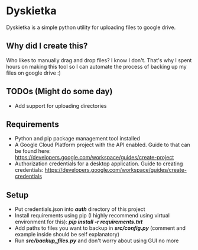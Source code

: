 # Dyskietka

Dyskietka is a simple python utility for uploading files to google drive.  

## Why did I create this?
Who likes to manually drag and drop files? I know I don't. That's why I spent hours on making this tool so I can automate the process of backing up my files on google drive :)  

## TODOs (Might do some day)
- Add support for uploading directories

## Requirements
- Python and pip package management tool installed
- A Google Cloud Platform project with the API enabled. Guide to that can be found here: https://developers.google.com/workspace/guides/create-project
- Authorization credentials for a desktop application. Guide to creating credentials: https://developers.google.com/workspace/guides/create-credentials

## Setup
- Put credentials.json into ***auth*** directory of this project
- Install requirements using pip (I highly recommend using virtual environment for this): ***pip install -r requirements.txt***
- Add paths to files you want to backup in ***src/config.py*** (comment and example inside should be self explanatory)
- Run ***src/backup_files.py*** and don't worry about using GUI no more
